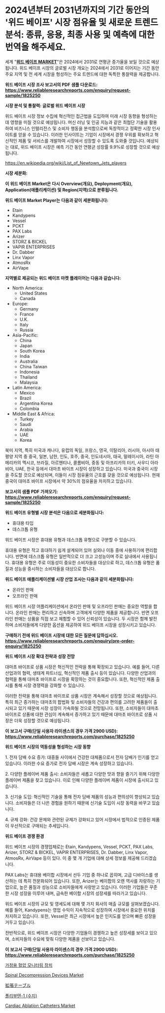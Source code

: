 <p><h1>2024년부터 2031년까지의 기간 동안의 '위드 베이프' 시장 점유율 및 새로운 트렌드 분석: 종류, 응용, 최종 사용 및 예측에 대한 번역을 해주세요.</h1></p><p>세계 "<strong><a href="https://www.reliableresearchreports.com/weed-vapes-r1825250">위드 베이프 MARKET</a></strong>"은 2024에서 2031로 연평균 증가율을 보일 것으로 예상됩니다. 위드 베이프 시장의 글로벌 시장 개요는 2024에서 2031로 이어지는 기간 동안 주요 지역 및 전 세계 시장을 형성하는 주요 트렌드에 대한 독특한 통찰력을 제공합니다.</p>
<p><strong>위드 베이프 시장 조사 보고서의 PDF 샘플 다운로드: <a href="https://www.reliableresearchreports.com/enquiry/request-sample/1825250">https://www.reliableresearchreports.com/enquiry/request-sample/1825250</a></strong></p>
<p><strong>시장 분석 및 통찰력: 글로벌 위드 베이프 시장</strong></p>
<p><p>위드 배이프 시장 정보 수집에 혁신적인 접근법을 도입하여 미래 시장 동향을 형성하는 데 영향을 미칠 것으로 예상됩니다. 머신 러닝 및 인공 지능과 같은 최첨단 기술을 활용하여 비즈니스 인텔리전스 및 소비자 행동을 분석함으로써 독창적이고 정확한 시장 인사이트를 얻을 수 있습니다. 이러한 인사이트는 기업이 시장에서 경쟁 우위를 확보하고 혁신적인 제품 및 서비스를 개발하여 시장에서 성장할 수 있도록 도와줄 것입니다. 예상되는 대로, 위드 배이프 시장은 예측 기간 동안 연평균 성장률 9.9%로 성장할 것으로 예상됩니다.</p></p>
<p><a href="%7CAUTHORITHY_DOMAIN_URL%7C">https://en.wikipedia.org/wiki/List_of_Newtown_Jets_players</a></p>
<p><strong>시장 세분화:</strong></p>
<p><strong>이 위드 베이프 Market은 다시 Overview(개요), Deployment(개요), Application(애플리케이션) 및 Region(지역)으로 분류됩니다.</strong></p>
<p><strong>위드 베이프 Market Player는 다음과 같이 세분화됩니다:</strong></p>
<p><ul><li>Etain</li><li>Kandypens</li><li>Vessel</li><li>PCKT</li><li>PAX Labs</li><li>Arizer</li><li>STORZ & BICKEL</li><li>VAPIR ENTERPRISES</li><li>Dr. Dabber</li><li>Linx Vapor</li><li>AtmosRx</li><li>AirVape</li></ul></p>
<p><strong>지역별로 제공되는 위드 베이프 마켓 플레이어는 다음과 같습니다:</strong></p>
<p><ul>
    <li>
        North America:
        <ul>
            <li>United States</li>
            <li>Canada</li>
        </ul>
    </li>
    <li>
        Europe:
        <ul>
            <li>Germany</li>
            <li>France</li>
            <li>U.K.</li>
            <li>Italy</li>
            <li>Russia</li>
        </ul>
    </li>
    <li>
        Asia-Pacific:
        <ul>
            <li>China</li>
            <li>Japan</li>
            <li>South Korea</li>
            <li>India</li>
            <li>Australia</li>
            <li>China Taiwan</li>
            <li>Indonesia</li>
            <li>Thailand</li>
            <li>Malaysia</li>
        </ul>
    </li>
    <li>
        Latin America:
        <ul>
            <li>Mexico</li>
            <li>Brazil</li>
            <li>Argentina Korea</li>
            <li>Colombia</li>
        </ul>
    </li>
    <li>
        Middle East & Africa:
        <ul>
            <li>Turkey</li>
            <li>Saudi</li>
            <li>Arabia</li>
            <li>UAE</li>
            <li>Korea</li>
        </ul>
    </li>
    </ul></p>
<p><p>북미 지역, 특히 미국과 캐나다, 유럽의 독일, 프랑스, 영국, 이탈리아, 러시아, 아시아 태평양 지역 중 중국, 일본, 남한, 인도, 호주, 중국, 인도네시아, 태국, 말레이시아, 라틴 아메리카의 멕시코, 브라질, 아르헨티나, 콜롬비아, 중동 및 아프리카의 터키, 사우디 아라비아, UAE, 한국 등에서 대마초 바이프 시장이 성장하고 있습니다. 미국과 중국이 시장을 주도할 것으로 예상되며, 이들이 시장 점유율의 근호를 갖을 것으로 예상됩니다. 현재 중국이 대마초 바이프 시장에서 약 30%의 점유율을 차지하고 있습니다.</p></p>
<p><strong>보고서의 샘플 PDF 가져오기: <a href="https://www.reliableresearchreports.com/enquiry/request-sample/1825250">https://www.reliableresearchreports.com/enquiry/request-sample/1825250</a></strong></p>
<p><strong>위드 베이프 유형별 시장 분석은 다음으로 세분화됩니다:</strong></p>
<p><ul><li>휴대용 타입</li><li>데스크톱 유형</li></ul></p>
<p><p>위드 베이프 시장은 휴대용 유형과 데스크톱 유형으로 구분할 수 있습니다. </p><p>휴대용 유형은 작고 휴대하기 쉽게 설계되어 있어 실외나 이동 중에 사용하기에 편리합니다. 반면에 데스크톱 유형은 일반적으로 더 크고 고성능이며 주로 실내에서 사용됩니다. 휴대용 유형은 주로 이동성이 중요한 소비자들을 대상으로 하고, 데스크톱 유형은 품질과 성능을 중시하는 소비자들을 대상으로 합니다.</p></p>
<p><strong>위드 베이프 애플리케이션별 시장 산업 조사는 다음과 같이 세분화됩니다:</strong></p>
<p><ul><li>온라인 판매</li><li>오프라인 판매</li></ul></p>
<p><p>위드 베이프 시장 어플리케이션에서 온라인 판매 및 오프라인 판매는 중요한 역할을 합니다. 온라인 판매는 편리하고 신속하며 고객에게 다양한 제품을 제공합니다. 반면 오프라인 판매는 상품을 직접 보고 체험할 수 있어 신뢰성이 있습니다. 두 시장은 함께 발전하며 소비자들에게 다양한 옵션을 제공하여 위드 베이프 시장을 성장시키고 있습니다.</p></p>
<p><strong>구매하기 전에 위드 베이프 시장에 대한 모든 질문에 답하십시오. <a href="https://www.reliableresearchreports.com/enquiry/pre-order-enquiry/1825250">https://www.reliableresearchreports.com/enquiry/pre-order-enquiry/1825250</a></strong></p>
<p><strong>위드 베이프 시장 확대 전략과 성장 전망</strong></p>
<p><p>대마초 바이프로 상품 시장은 혁신적인 전략을 통해 확장되고 있습니다. 예를 들어, 다른 산업과의 협력, 생태계 파트너십, 혁신적인 제품 출시 등이 있습니다. 다양한 산업과의 협력을 통해 대마초 바이프로 시장을 확장하는 것이 중요합니다. 또한, 혁신적인 제품 출시를 통해 시장 경쟁력을 강화할 수 있습니다. </p><p>이러한 전략을 통해 대마초 바이프로 상품 시장은 계속해서 성장할 것으로 예상됩니다. 특히 최근 증가하는 대마초의 합법화 및 소비자들의 건강과 편의를 고려한 제품들이 출시되고 있기 때문에 시장 성장이 가속화될 것으로 전망됩니다. 또한, 소비자들이 대마초 바이프로 상품에 대한 관심이 계속해서 증가하고 있기 때문에 대마초 바이프로 상품 시장은 더욱 성장할 것으로 예상됩니다.</p></p>
<p><strong>이 보고서 구매(단일 사용자 라이센스의 경우 가격 2900 USD): <a href="https://www.reliableresearchreports.com/purchase/1825250">https://www.reliableresearchreports.com/purchase/1825250</a></strong></p>
<p><strong>위드 베이프 시장의 역동성을 형성하는 시장 동향</strong></p>
<p><p>1. 전자 담배 수요 증가: 대중들 사이에서 건강한 대체품으로서 전자 담배가 인기를 얻고 있습니다. 이러한 수요 증가로 전자 담배 시장은 계속 성장하고 있습니다.</p><p>2. 다양한 플레이버 제품 출시: 소비자들은 새롭고 다양한 맛과 향을 즐기기 위해 다양한 플레이버 제품을 찾고 있습니다. 이로 인해 다양한 플레이버 제품이 시장에 출시되고 있습니다.</p><p>3. 신기술 도입: 혁신적인 기술을 통해 전자 담배 제품의 성능과 편의성이 향상되고 있습니다. 소비자들은 더 나은 경험을 원하기 때문에 신기술 도입이 시장 동력을 바꾸고 있습니다. </p><p>4. 규제 강화: 건강 문제와 관련된 규제가 강화되고 있어 시장에서 법적으로 인증된 제품이 우선적으로 구매되는 추세입니다.</p></p>
<p><strong>위드 베이프 경쟁 환경</strong></p>
<p><p>위드 베이프 시장의 경쟁업체로는 Etain, Kandypens, Vessel, PCKT, PAX Labs, Arizer, STORZ & BICKEL, VAPIR ENTERPRISES, Dr. Dabber, Linx Vapor, AtmosRx, AirVape 등이 있다. 이 중 몇 개 기업에 대해 상세 정보를 제공해 드리겠습니다.</p><p>PAX Labs는 휴대용 베이합 시장에서 선두 기업 중 하나로 꼽히며, 고급 디바이스를 생산하는 데 특히 전문화되어 있습니다. 또한, Arizer는 베이합의 오랜 역사를 자랑하는 기업으로, 높은 품질과 성능으로 소비자들에게 사랑받고 있습니다. 이러한 기업들은 꾸준한 시장 성장을 이루어 내며, 급속한 베이합 시장의 성장세를 따라가고 있습니다.</p><p>위드 베이프 시장의 규모 및 영세도에 대해 몇 가지 회사의 매출 규모를 살펴보겠습니다. 예를 들어, Kandypens는 영업 수익이 지속적으로 성장하여 시장에서 중요한 위치를 차지하고 있습니다. 또한, Vessel은 최근 시장에서 높은 인지도를 얻으며 빠른 성장을 거두고 있습니다.</p><p>전반적으로, 위드 베이프 시장은 다양한 기업들이 경쟁하고 높은 성장세를 보이고 있으며, 소비자들의 수요에 맞춰 다양한 제품을 선보이고 있습니다.</p></p>
<p><strong>이 보고서 구매(단일 사용자 라이센스의 경우 가격 2900 USD): <a href="https://www.reliableresearchreports.com/purchase/1825250">https://www.reliableresearchreports.com/purchase/1825250</a></strong></p>
<p><p><a href="https://medium.com/@derrickmafrks96745/%EA%B8%80%EB%A1%9C%EB%B2%8C-%EA%B0%80%EC%A0%95%EC%9A%A9-%ED%98%88%EC%95%95-%EB%AA%A8%EB%8B%88%ED%84%B0%EB%A7%81-%EC%9E%A5%EC%B9%98-%EC%8B%9C%EC%9E%A5-%EC%9D%91%EC%9A%A9-%ED%94%84%EB%A1%9C%EA%B7%B8%EB%9E%A8-%EC%A2%85%EB%A3%8C-%EC%82%AC%EC%9A%A9-%EC%82%B0%EC%97%85-%EC%9C%A0%ED%98%95-%EC%9E%A5%EB%B9%84-%EB%B0%8F-%EC%A7%80%EC%97%AD%EC%97%90-%EC%B4%88%EC%A0%90-%EB%B6%84%EC%84%9D-%EB%B0%8F-%EC%98%88%EC%B8%A1-2024-2031-06021f448f40">가정용 혈압 모니터링 장치</a></p><p><a href="https://medium.com/@marcoshoppe2023/global-spinal-decompression-devices-market-size-is-expected-to-experience-a-cagr-of-6-6-43c52503ac17">Spinal Decompression Devices Market</a></p><p><a href="https://medium.com/@ridleydamion/%E6%8B%A1%E5%BC%B5%E5%8F%AF%E8%83%BD%E3%81%AA%E3%83%86%E3%83%BC%E3%83%96%E3%83%AB%E5%B8%82%E5%A0%B4%E8%A6%8F%E6%A8%A1-%E3%82%B7%E3%82%A7%E3%82%A2%E5%88%86%E6%9E%90-%E6%88%90%E9%95%B7%E3%83%88%E3%83%AC%E3%83%B3%E3%83%89-%E4%BA%88%E6%B8%AC-2024%E5%B9%B4-2031%E5%B9%B4-b24371fbffb4">拡張テーブル</a></p><p><a href="https://github.com/sougarounis/Market-Research-Report-List-5/blob/main/2947363101564.md">폴리부텐-1 (수지)</a></p><p><a href="https://medium.com/@karleeprice2004/global-cardiac-ablation-catheters-market-analysis-trends-forecasts-and-growth-opportunities-f76c5b0e8eaa">Cardiac Ablation Catheters Market</a></p></p>